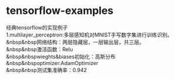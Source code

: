 # tensorflow-examples
经典tensorflow的实现例子</br>
1.multilayer_perceptron:多层感知机对MNIST手写数字集进行训练识别。</br>
&nbsp&nbsp网络结构：两层隐藏层，一层输出层，共三层。</br>
&nbsp&nbsp激活函数：Relu</br>
&nbsp&nbspwieghts&biases初始化：高斯分布</br>
&nbsp&nbspoptimizer:AdamOptimizer</br>
&nbsp&nbsp测试集准确率：0.942</br>
